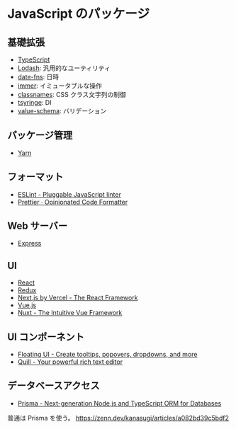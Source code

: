 # JavaScript のパッケージ

## 基礎拡張

- [TypeScript](https://www.typescriptlang.org/)
- [Lodash](https://lodash.com/): 汎用的なユーティリティ
- [date-fns](https://date-fns.org/): 日時
- [immer](https://github.com/immerjs/immer): イミュータブルな操作
- [classnames](https://github.com/JedWatson/classnames): CSS クラス文字列の制御
- [tsyringe](https://github.com/microsoft/tsyringe): DI
- [value-schema](https://github.com/shimataro/value-schema): バリデーション

## パッケージ管理

- [Yarn](https://yarnpkg.com/)

## フォーマット

- [ESLint - Pluggable JavaScript linter](https://eslint.org/)
- [Prettier · Opinionated Code Formatter](https://prettier.io/)

## Web サーバー

- [Express](https://expressjs.com/ja/)

## UI

- [React](https://ja.reactjs.org/)
- [Redux](https://redux.js.org/)
- [Next.js by Vercel - The React Framework](https://nextjs.org/)
- [Vue.js](https://jp.vuejs.org/index.html)
- [Nuxt - The Intuitive Vue Framework](https://nuxtjs.org/)

## UI コンポーネント

- [Floating UI - Create tooltips, popovers, dropdowns, and more](https://www.floating-ui.com/)
- [Quill - Your powerful rich text editor](https://quilljs.com/)

## データベースアクセス

- [Prisma - Next-generation Node.js and TypeScript ORM for Databases](https://www.prisma.io/)

普通は Prisma を使う。
https://zenn.dev/kanasugi/articles/a082bd39c5bdf2
